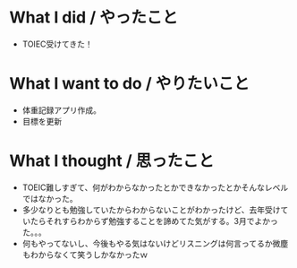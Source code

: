 # What I did / やったこと
- TOIEC受けてきた！

# What I want to do / やりたいこと
- 体重記録アプリ作成。
- 目標を更新

# What I thought / 思ったこと
- TOEIC難しすぎて、何がわからなかったとかできなかったとかそんなレベルではなかった。
- 多少なりとも勉強していたからわからないことがわかったけど、去年受けていたらそれすらわからず勉強することを諦めてた気がする。3月でよかった。。。
- 何もやってないし、今後もやる気はないけどリスニングは何言ってるか微塵もわからなくて笑うしかなかったｗ
